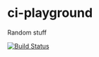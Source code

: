 # ci-playground
Random stuff

[![Build Status](http://c9458a99.ngrok.io/api/badges/msessa-cotd/ci-playground/status.svg)](http://c9458a99.ngrok.io/msessa-cotd/ci-playground)
